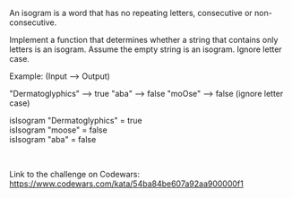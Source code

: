 An isogram is a word that has no repeating letters, consecutive or non-consecutive. 

Implement a function that determines whether a string that contains only letters is an isogram. Assume the empty string is an isogram. Ignore letter case.

Example: (Input --> Output)

"Dermatoglyphics" --> true "aba" --> false "moOse" --> false (ignore letter case)

isIsogram "Dermatoglyphics" = true <br>
isIsogram "moose" = false <br>
isIsogram "aba" = false

<br>

Link to the challenge on Codewars: <br>
https://www.codewars.com/kata/54ba84be607a92aa900000f1
